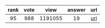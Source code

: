 
| rank | vote | view | answer | url |
|:-:|:-:|:-:|:-:|:-:|
|95|988|1191055|19| [url](http://stackoverflow.com/questions/9942594/unicodeencodeerror-ascii-codec-cant-encode-character-u-xa0-in-position-20) |
